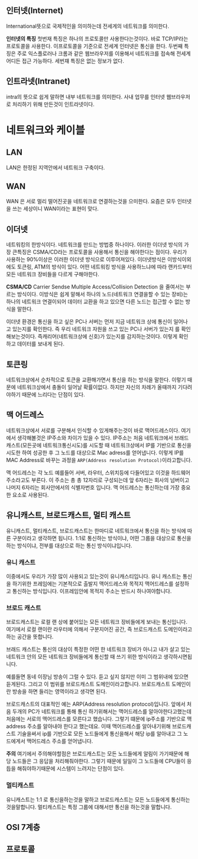 ## 인터넷(Internet)
International뜻으로 국제적인을 의미하는데 전세게의 네트워크를 의미한다.

**인터넷의 특징**
첫번재 특징은 하나의 프로토콜만 사용한다는것이다. 바로 TCP/IP라는 프로토콜을 사용한다. 이프로토콜을 기준으로 전세계 인터넷은 통신을 한다.
두번째 특징은 주로 익스플로러나 크롬과 같은 웹브라우저를 이용해서 네트워크를 접속해 전세계어디든 접근 가능하다.
세번쟤 특징은 없는 정보가 없다.


## 인트라넷(Intranet)
intra의 뜻으로 쉽게 말하면 내부 네트워크를 의미한다. 사내 업무를 인터넷 웹브라우저로 처리하기 위해 만든것이 인트라넷이다.


# 네트워크와 케이블

## LAN
LAN은 한정된 지역안에서 네트워크 구축이다.
## WAN
WAN 은 서로 멀리 떨어진곳을 네트워크로 연결하는것을 으미한다. 요즘은 모두 인터넷을 쓰는 세상이니 WAN이라는 표현이 맞다.

## 이더넷

네트워킹의 한방식이다. 네트워크를 만드는 방법중 하나이다. 이러한 이더넷 방식의 가장 큰특징은 CSMA/CD라는 프로토콜을 사용해서 통신을 해야한다는 점이다. 우리가 사용하는 90%이상은 이러한 이더넷 방식으로 이루어져있다. 이더넷방식은 이방식이외에도 토큰링, ATM의 방식이 있다. 어떤 네트워킹 방식을 사용하느냐에 따라 랜카드부터 모든 네트워크 장비들을 다르게 구해야한다.


**CSMA/CD**
Carrier Sendse Multiple Access/Collision Detection 을 줄여서는 부르는 방식이다. 이방식은 쉽게 말해서 하나의 노드(네트워크 연결을할 수 있는 장비)는 하나의 네트워크 연결이되어 데이터 교환을 하고 있으면 다른 노드는 접근할 수 없는 방식을 말한다.

이더넷 환경은 통신을 하고 싶은 PC나 서버는 먼저 지금 네트워크 상에 통신이 일어나고 있는지를 확인한다. 즉 우리 네트워크 자원을 쓰고 있는 PC나 서버가 있는지 를 확인해보는것이다. 즉캐리어(네트워크상에 신호)가 있는지를 감지하는것이다. 이렇게 확인하고 데이터를 보내게 된다.

## 토큰링
네트워크상에서 순차적으로 토큰을 교환해가면서 통신을 하는 방식을 말한다. 이렇기 때문에 네트워크상에서 충돌이 일어날 확률이없다. 하지만 자신의 차례가 올때까지 기다려야하기 때문에 느리다는 단점이 있다.

## 맥 어드레스
네트워크상에서 서로를 구분해서 인식할 수 있게해주는것이 바로 맥어드레스이다. 여기에서 생각해볼것은 IP주소와 차이가 있을 수 있다. IP주소는 처음 네트워크에서 브래드캐스트(모든곳에 네트워크통신시도)를 시도할 때 네트워크상에서 IP를 기반으로 통신을 시도한 하여 성공한 후 그 노드를 대상으로 Mac adress를 얻어냅니다. 이렇게 IP를 MAC Address로 바꾸는 과정을 `ARP(Address resolution Protocol)`이라고합니다. 

맥 어드레스는 각 노드 예를들어 서버, 라우터, 스위치등에 다들어있고 이것을 하드웨어 주소라고도 부른다. 이 주소는 총 총 12자리로 구성되는데 앞 6자리는 회사의 넘버이고 나머지 6자리는 회사안에서의 식별자번호 입니다. 맥 어드레스는 통신하는데 가장 중요한 요소로 사용된다.


## 유니캐스트, 브로드캐스트, 멀티 캐스트

유니캐스트, 멀티캐스트, 브로드캐스트는 한마디로 네트워크에서 통신을 하는 방식에 따른 구분이라고 생각하면 됩니다. 1:1로 통신하는 방식이냐, 어떤 그룹을 대상으로 통신을 하는 방식이냐, 전부를 대상으로 하는 통신 방식이냐입니다.

### 유니 캐스트
이중에서도 우리가 가장 많이 사용되고 있는것이 유니캐스티입니다. 유니 캐스트는 통신을 하기위한 프레임에는 기본적으로 출발지 맥어드레스와 목적지 맥어드레스를 설정하고 통신하는 방식입니다. 이프레임안에 목적지 주소는 반드시 하나여야합니다. 


### 브로드 캐스트
브로드캐스트는 로컬 랜 상에 붙어있는 모든 네트워크 장비들에게 보내는 통신입니다. 여기에서 로컬 랜이란 라우터에 의해서 구분지어진 공간, 즉 브로드캐스트 도메인이라고 하는 공간을 뜻합니다. 

브래드 캐스트는 통신의 대상이 특정한 어떤 한 네트워크 장비가 아니고 내가 살고 있는 네트워크 안의 모든 네트워크 장비들에게 통신할 때 쓰기 위한 방식이라고 생각하시면됩니다. 

예를들면 동네 이장님 방송이 그럴 수 있다. 듣고 싶지 않지만 이미 그 범위내에 있으면 듣게된다. 그리고 이 범위를 브로드캐스트 도메인이라고합니다. 브로드캐스트 도메인이란 방송을 하면 들리는 영역이라고 생각면 된다.

브로드캐스트의 대표적인 예는 ARP(Address resolution protocol)입니다. 앞에서 처음 두개의 PC가 네트워크를 통해 통신 하기위해서는 맥어드레스를 알아야한다고했는데 처음에는 서로의 맥어드레스를 모른다고 했습니다. 그렇기 떄문에 ip주소를 기반으로 맥address 주소를 알아내야 한다고 했는데요. 이때 맥어드레스를 알아내기위해 브로드캐스트 기술을써서 ip를 기반으로 모든 노드들에게 통신을해서 해당 ip를 알아내고 그 노드에게서 맥어드레스 주소를 얻어냅니다.

**주의**
여기에서 주의해야할점은 브로드캐스트는 모든 노드들에게 알림이 가기때문에 해당 노드들은 그 응답을 처리해줘야한다. 그렇기 때문에 일일이 그 노드들에 CPU들이 응듭을 해줘야하기때문에 시스템이 느려지는 단점이 있다.

### 멀티캐스트
유니캐스트는 1:1 로 통신을하는것을 말하고 브로드캐스트는 모든 노드들에게 통신하는것을말합니다. 멀티캐스트는 특정 그룹에 대해서만 통신을 하는것을 말합니다. 

## OSI 7계층


## 프로토콜

